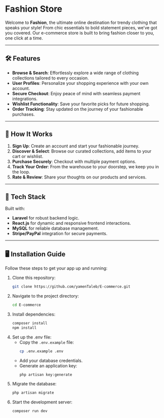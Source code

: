 # **Fashion Store**

Welcome to **Fashion**, the ultimate online destination for trendy clothing that speaks your style! From chic essentials to bold statement pieces, we’ve got you covered. Our e-commerce store is built to bring fashion closer to you, one click at a time.

---

## 🛠️ **Features**
- **Browse & Search**: Effortlessly explore a wide range of clothing collections tailored to every occasion.
- **User Profiles**: Personalize your shopping experience with your own account.
- **Secure Checkout**: Enjoy peace of mind with seamless payment integrations.
- **Wishlist Functionality**: Save your favorite picks for future shopping.
- **Order Tracking**: Stay updated on the journey of your fashionable purchases.

---

## 🌟 **How It Works**
1. **Sign Up**: Create an account and start your fashionable journey.
2. **Discover & Select**: Browse our curated collections, add items to your cart or wishlist.
3. **Purchase Securely**: Checkout with multiple payment options.
4. **Track Your Order**: From the warehouse to your doorstep, we keep you in the loop.
5. **Rate & Review**: Share your thoughts on our products and services.

---

## 🚀 **Tech Stack**
Built with:
- **Laravel** for robust backend logic.
- **React.js** for dynamic and responsive frontend interactions.
- **MySQL** for reliable database management.
- **Stripe/PayPal** integration for secure payments.

---

## 🖥️ **Installation Guide**
Follow these steps to get your app up and running:
1. Clone this repository:
   ```bash
   git clone https://github.com/yamenTaleb/E-commerce.git
2. Navigate to the project directory:
    ```bash
   cd E-commerce
3. Install dependencies:
   ```bash
   composer install
   npm install
4. Set up the .env file:
    * Copy the `.env.example` file:
       ```bash
       cp .env.example .env
    * Add your database credentials.
    * Generate an application key:
       ```bash
      php artisan key:generate
5. Migrate the database:
    ```bash
   php artisan migrate
6. Start the development server:
    ```bash
   composer run dev
